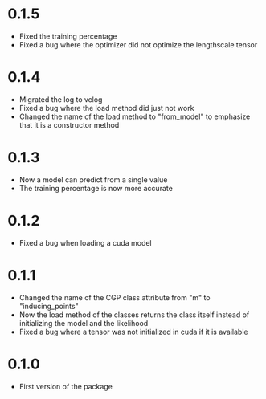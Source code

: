 # 0.1.5
- Fixed the training percentage
- Fixed a bug where the optimizer did not optimize the lengthscale tensor

# 0.1.4
- Migrated the log to vclog
- Fixed a bug where the load method did just not work
- Changed the name of the load method to "from_model" to emphasize that it is a constructor method

# 0.1.3
- Now a model can predict from a single value
- The training percentage is now more accurate

# 0.1.2
- Fixed a bug when loading a cuda model

# 0.1.1
- Changed the name of the CGP class attribute from "m" to "inducing_points"
- Now the load method of the classes returns the class itself instead of initializing the model and the likelihood
- Fixed a bug where a tensor was not initialized in cuda if it is available

# 0.1.0
- First version of the package
